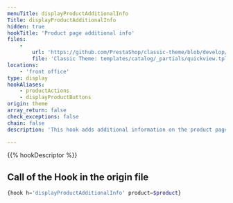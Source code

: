 ```yaml
---
menuTitle: displayProductAdditionalInfo
Title: displayProductAdditionalInfo
hidden: true
hookTitle: 'Product page additional info'
files:
    -
        url: 'https://github.com/PrestaShop/classic-theme/blob/develop/templates/catalog/_partials/quickview.tpl'
        file: 'Classic Theme: templates/catalog/_partials/quickview.tpl'
locations:
    - 'front office'
type: display
hookAliases:
    - productActions
    - displayProductButtons
origin: theme
array_return: false
check_exceptions: false
chain: false
description: 'This hook adds additional information on the product page'

---
```


{{% hookDescriptor %}}

## Call of the Hook in the origin file

```php
{hook h='displayProductAdditionalInfo' product=$product}
```
